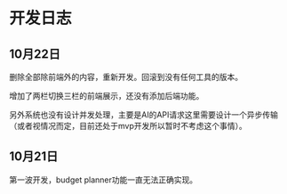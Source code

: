 # 开发日志

## 10月22日

删除全部除前端外的内容，重新开发。回滚到没有任何工具的版本。

增加了两栏切换三栏的前端展示，还没有添加后端功能。

另外系统也没有设计并发处理，主要是AI的API请求这里需要设计一个异步传输（或者视情况而定，目前还处于mvp开发所以暂时不考虑这个事情）。

## 10月21日

第一波开发，budget planner功能一直无法正确实现。
